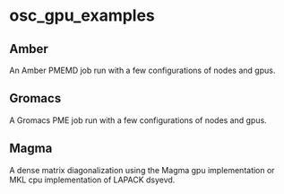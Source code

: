 # osc_gpu_examples

## Amber
An Amber PMEMD job run with a few configurations of nodes and gpus.

## Gromacs
A Gromacs PME job run with a few configurations of nodes and gpus.

## Magma
A dense matrix diagonalization using the Magma gpu implementation or
MKL cpu implementation of LAPACK dsyevd.
